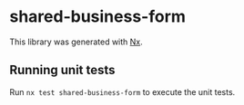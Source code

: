 # shared-business-form

This library was generated with [Nx](https://nx.dev).

## Running unit tests

Run `nx test shared-business-form` to execute the unit tests.
